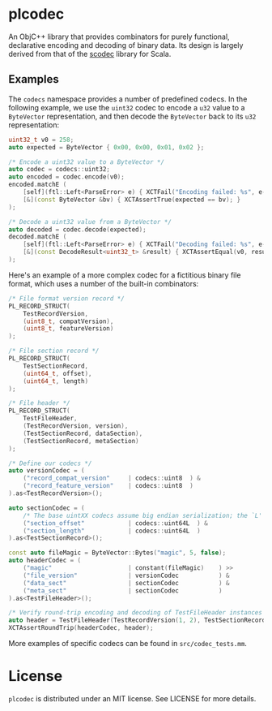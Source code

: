 # plcodec

An ObjC++ library that provides combinators for purely functional, declarative encoding and decoding of binary data.  Its design is largely derived from that of the [scodec](https://github.com/scodec/scodec) library for Scala.

## Examples

The `codecs` namespace provides a number of predefined codecs.  In the following example, we use the `uint32` codec to encode a `u32` value to a `ByteVector` representation, and then decode the `ByteVector` back to its `u32` representation:

```cpp
uint32_t v0 = 258;
auto expected = ByteVector { 0x00, 0x00, 0x01, 0x02 };

/* Encode a uint32 value to a ByteVector */
auto codec = codecs::uint32;
auto encoded = codec.encode(v0);
encoded.matchE (
    [self](ftl::Left<ParseError> e) { XCTFail("Encoding failed: %s", e->message().c_str()); },
    [&](const ByteVector &bv) { XCTAssertTrue(expected == bv); }
);

/* Decode a uint32 value from a ByteVector */
auto decoded = codec.decode(expected);
decoded.matchE (
    [self](ftl::Left<ParseError> e) { XCTFail("Decoding failed: %s", e->message().c_str()); },
    [&](const DecodeResult<uint32_t> &result) { XCTAssertEqual(v0, result.value()); }
);
```

Here's an example of a more complex codec for a fictitious binary file format, which uses a number of the built-in combinators:

```cpp
/* File format version record */
PL_RECORD_STRUCT(
    TestRecordVersion,
    (uint8_t, compatVersion),
    (uint8_t, featureVersion)
);

/* File section record */
PL_RECORD_STRUCT(
    TestSectionRecord,
    (uint64_t, offset),
    (uint64_t, length)
);

/* File header */
PL_RECORD_STRUCT(
    TestFileHeader,
    (TestRecordVersion, version),
    (TestSectionRecord, dataSection),
    (TestSectionRecord, metaSection)
);

/* Define our codecs */
auto versionCodec = (
    ("record_compat_version"     | codecs::uint8  ) &
    ("record_feature_version"    | codecs::uint8  )
).as<TestRecordVersion>();

auto sectionCodec = (
    /* The base uintXX codecs assume big endian serialization; the `L' variants assume little endian serialization */
    ("section_offset"            | codecs::uint64L  ) &
    ("section_length"            | codecs::uint64L  )
).as<TestSectionRecord>();

const auto fileMagic = ByteVector::Bytes("magic", 5, false);
auto headerCodec = (
    ("magic"                     | constant(fileMagic)    ) >>
    ("file_version"              | versionCodec           ) &
    ("data_sect"                 | sectionCodec           ) &
    ("meta_sect"                 | sectionCodec           )
).as<TestFileHeader>();

/* Verify round-trip encoding and decoding of TestFileHeader instances */
auto header = TestFileHeader(TestRecordVersion(1, 2), TestSectionRecord(10, 20), TestSectionRecord(30, 40));
XCTAssertRoundTrip(headerCodec, header);
```

More examples of specific codecs can be found in `src/codec_tests.mm`.

# License

`plcodec` is distributed under an MIT license.  See LICENSE for more details.

